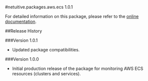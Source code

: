 #netuitive.packages.aws.ecs 1.0.1

For detailed information on this package, please refer to the [online documentation](https://help.netuitive.com/Content/Integrations/aws.htm).

##Release History

###Version 1.0.1

* Updated package compatibilities.

###Version 1.0.0

* Initial production release of the package for monitoring AWS ECS resources (clusters and services).
